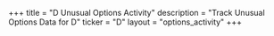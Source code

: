 +++
title = "D Unusual Options Activity"
description = "Track Unusual Options Data for D"
ticker = "D"
layout = "options_activity"
+++

